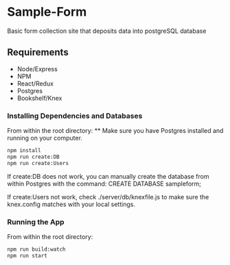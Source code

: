 # Sample-Form
Basic form collection site that deposits data into postgreSQL database

## Requirements

- Node/Express
- NPM
- React/Redux
- Postgres
- Bookshelf/Knex

### Installing Dependencies and Databases

From within the root directory:
  ** Make sure you have Postgres installed and running on your computer.

```sh
npm install
npm run create:DB
npm run create:Users
```

If create:DB does not work, you can manually create the database from within Postgres with the command:
CREATE DATABASE sampleform;

If create:Users not work, check ./server/db/knexfile.js to make sure the knex.config matches with your local settings.

### Running the App

From within the root directory:

```sh
npm run build:watch
npm run start
```